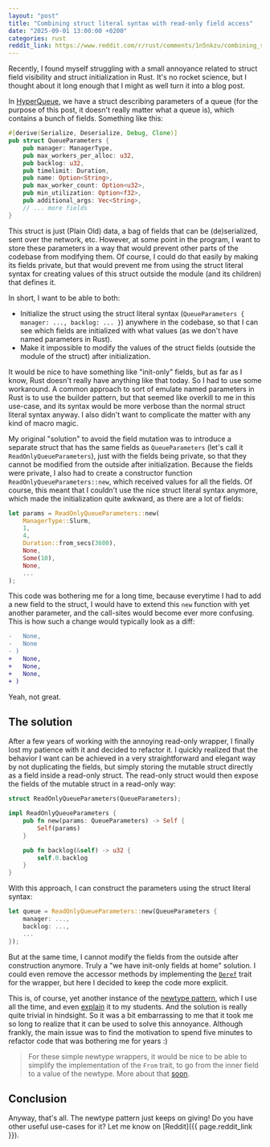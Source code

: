 ```yaml
---
layout: "post"
title: "Combining struct literal syntax with read-only field access"
date: "2025-09-01 13:00:00 +0200"
categories: rust
reddit_link: https://www.reddit.com/r/rust/comments/1n5nkzu/combining_struct_literal_syntax_with_readonly
---
```


Recently, I found myself struggling with a small annoyance related to struct field visibility
and struct initialization in Rust. It's no rocket science, but I thought about it long enough that
I might as well turn it into a blog post.

In [HyperQueue](https://github.com/it4innovations/hyperqueue), we have a struct describing
parameters of a queue (for the purpose of this post, it doesn't really matter what a queue is),
which contains a bunch of fields. Something like this:

```rust
#[derive(Serialize, Deserialize, Debug, Clone)]
pub struct QueueParameters {
    pub manager: ManagerType,
    pub max_workers_per_alloc: u32,
    pub backlog: u32,
    pub timelimit: Duration,
    pub name: Option<String>,
    pub max_worker_count: Option<u32>,
    pub min_utilization: Option<f32>,
    pub additional_args: Vec<String>,
    // ... more fields
}
```

This struct is just (Plain Old) data, a bag of fields that can be (de)serialized, sent over the
network, etc. However, at some point in the program, I want to store these parameters in a way
that would prevent other parts of the codebase from modifying them. Of course, I could do that easily
by making its fields private, but that would prevent me from using the struct literal syntax for
creating values of this struct outside the module (and its children) that defines it.

In short, I want to be able to both:
- Initialize the struct using the struct literal syntax (`QueueParameters { manager: ..., backlog: ... }`)
  anywhere in the codebase, so that I can see which fields are initialized with what values (as we
  don't have named parameters in Rust).
- Make it impossible to modify the values of the struct fields (outside the module of the struct) after initialization.

It would be nice to have something like "init-only" fields, but as far as I know, Rust doesn't really
have anything like that today. So I had to use some workaround. A common approach to sort of emulate
named parameters in Rust is to use the builder pattern, but that seemed like overkill to me in this use-case,
and its syntax would be more verbose than the normal struct literal syntax anyway. I also didn't
want to complicate the matter with any kind of macro magic.

My original "solution" to avoid the field mutation was to introduce a separate struct that has the
same fields as `QueueParameters` (let's call it `ReadOnlyQueueParameters`),
just with the fields being private, so that they cannot be modified from the outside after initialization.
Because the fields were private, I also had to create a constructor function `ReadOnlyQueueParameters::new`,
which received values for all the fields. Of course, this meant that I couldn't use the nice struct
literal syntax anymore, which made the initialization quite awkward, as there are a lot of fields:

```rust
let params = ReadOnlyQueueParameters::new(
    ManagerType::Slurm,
    1,
    4,
    Duration::from_secs(3600),
    None,
    Some(10),
    None,
    ...
);
```

This code was bothering me for a long time, because everytime I had to add a new field to the
struct, I would have to extend this `new` function with yet another parameter, and the call-sites
would become ever more confusing. This is how such a change would typically look as a diff:

```diff
-   None,
-   None
- )
+   None,
+   None,
+   None,
+ )
```

Yeah, not great.

## The solution

After a few years of working with the annoying read-only wrapper, I finally lost my patience with
it and decided to refactor it. I quickly realized that the behavior I want can be achieved in a
very straightforward and elegant way by not duplicating the fields, but simply storing the mutable
struct directly as a field inside a read-only struct. The read-only struct would then expose the
fields of the mutable struct in a read-only way:

```rust
struct ReadOnlyQueueParameters(QueueParameters);

impl ReadOnlyQueueParameters {
    pub fn new(params: QueueParameters) -> Self {
        Self(params)
    }

    pub fn backlog(&self) -> u32 {
        self.0.backlog
    }
}
```

With this approach, I can construct the parameters using the struct literal syntax:
```rust
let queue = ReadOnlyQueueParameters::new(QueueParameters {
    manager: ...,
    backlog: ...,
    ...
});
```

But at the same time, I cannot modify the fields from the outside after construction anymore.
Truly a "we have init-only fields at home" solution. I could even remove the accessor methods by
implementing the [`Deref`](https://doc.rust-lang.org/std/ops/trait.Deref.html) trait for the wrapper, but here I decided to keep the code more explicit.

This is, of course, yet another instance of the [newtype pattern](https://rust-unofficial.github.io/patterns/patterns/behavioural/newtype.html), which I use all the time, and even [explain](https://github.com/Kobzol/rust-course-fei) it to my students. And the solution is really quite trivial in hindsight. So it was a bit
embarrassing to me that it took me so long to realize that it can be used to solve this annoyance.
Although frankly, the main issue was to find the motivation to spend five minutes to refactor code
that was bothering me for years :)

> For these simple newtype wrappers, it would be nice to be able to simplify the implementation of the
> `From` trait, to go from the inner field to a value of the newtype. More about that [soon](https://github.com/rust-lang/rfcs/pull/3809).

## Conclusion

Anyway, that's all. The newtype pattern just keeps on giving! Do you have other useful use-cases for
it? Let me know on [Reddit]({{ page.reddit_link }}).
